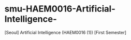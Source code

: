 # smu-HAEM0016-Artificial-Intelligence-
[Seoul] Artificial Intelligence (HAEM0016 (1)) [First Semester]
